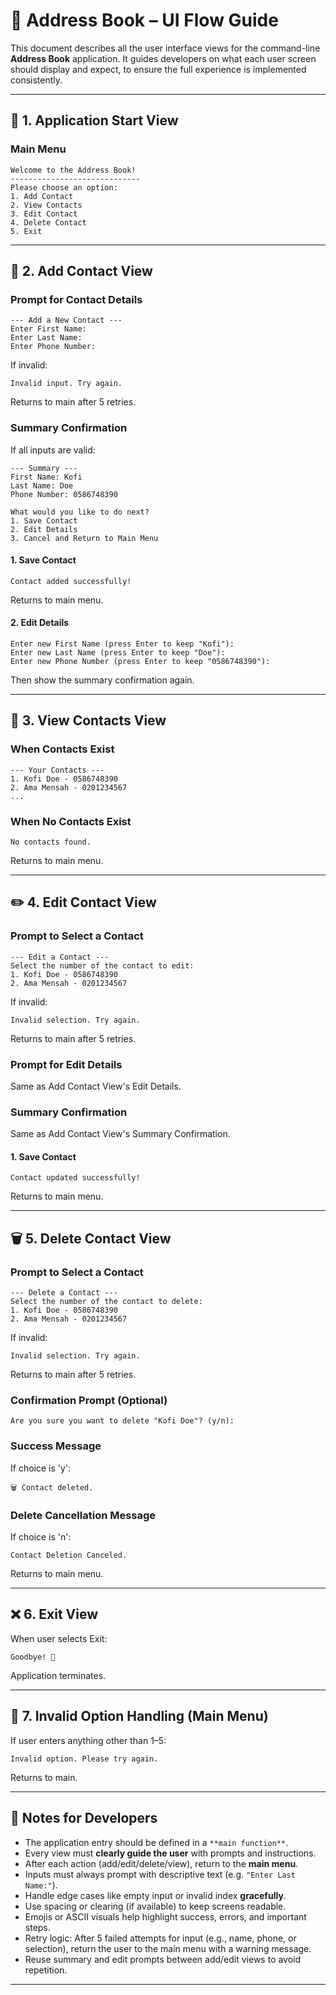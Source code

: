 # 📒 Address Book – UI Flow Guide

This document describes all the user interface views for the command-line **Address Book** application. It guides developers on what each user screen should display and expect, to ensure the full experience is implemented consistently.

---

## 🏁 1. Application Start View

### **Main Menu**
```
Welcome to the Address Book!
-----------------------------
Please choose an option:
1. Add Contact
2. View Contacts
3. Edit Contact
4. Delete Contact
5. Exit
```

---

## 📁 2. Add Contact View

### **Prompt for Contact Details**
```
--- Add a New Contact ---
Enter First Name:
Enter Last Name:
Enter Phone Number:
```
If invalid:
```
Invalid input. Try again.
```
Returns to main after 5 retries.

### **Summary Confirmation**
If all inputs are valid:
```
--- Summary ---
First Name: Kofi
Last Name: Doe
Phone Number: 0586748390

What would you like to do next?
1. Save Contact
2. Edit Details
3. Cancel and Return to Main Menu
```

#### **1. Save Contact**
```
Contact added successfully!
```
Returns to main menu.

#### **2. Edit Details**
```
Enter new First Name (press Enter to keep "Kofi"):
Enter new Last Name (press Enter to keep "Doe"):
Enter new Phone Number (press Enter to keep "0586748390"):
```
Then show the summary confirmation again.

---

## 📄 3. View Contacts View

### **When Contacts Exist**
```
--- Your Contacts ---
1. Kofi Doe - 0586748390
2. Ama Mensah - 0201234567
...
```

### **When No Contacts Exist**
```
No contacts found.
```

Returns to main menu.

---

## ✏️ 4. Edit Contact View

### **Prompt to Select a Contact**
```
--- Edit a Contact ---
Select the number of the contact to edit:
1. Kofi Doe - 0586748390
2. Ama Mensah - 0201234567
```
If invalid:
```
Invalid selection. Try again.
```
Returns to main after 5 retries.

### **Prompt for Edit Details**
Same as Add Contact View's Edit Details.

### **Summary Confirmation**
Same as Add Contact View's Summary Confirmation.

#### **1. Save Contact**
```
Contact updated successfully!
```
Returns to main menu.

---

## 🗑 5. Delete Contact View

### **Prompt to Select a Contact**
```
--- Delete a Contact ---
Select the number of the contact to delete:
1. Kofi Doe - 0586748390
2. Ama Mensah - 0201234567
```
If invalid:
```
Invalid selection. Try again.
```
Returns to main after 5 retries.

### **Confirmation Prompt (Optional)**
```
Are you sure you want to delete "Kofi Doe"? (y/n):
```

### **Success Message**
If choice is 'y':
```
🗑 Contact deleted.
```

### **Delete Cancellation Message**
If choice is 'n':
```
Contact Deletion Canceled.
```
Returns to main menu.

---

## ❌ 6. Exit View

When user selects Exit:
```
Goodbye! 👋
```

Application terminates.

---

## 🚫 7. Invalid Option Handling (Main Menu)

If user enters anything other than 1–5:
```
Invalid option. Please try again.
```

Returns to main.

---

## 📌 Notes for Developers

- The application entry should be defined in a `**main function**`.
- Every view must **clearly guide the user** with prompts and instructions.
- After each action (add/edit/delete/view), return to the **main menu**.
- Inputs must always prompt with descriptive text (e.g. `"Enter Last Name:"`).
- Handle edge cases like empty input or invalid index **gracefully**.
- Use spacing or clearing (if available) to keep screens readable.
- Emojis or ASCII visuals help highlight success, errors, and important steps.
- Retry logic: After 5 failed attempts for input (e.g., name, phone, or selection), return the user to the main menu with a warning message.
- Reuse summary and edit prompts between add/edit views to avoid repetition.

---
